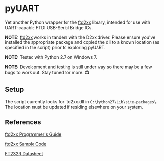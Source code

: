 # pyUART
Yet another Python wrapper for the [ftd2xx] library, intended for use with UART-capable FTDI USB-Serial Bridge ICs.

**NOTE:** [ftd2xx] works in tandem with the D2xx driver. Please ensure you've installed the appropriate package and copied the dll to a known location (as specified in the script) prior to exploring pyUART.  

**NOTE:** Tested with Python 2.7 on Windows 7. 

**NOTE:** Development and testing is still under way so there may be a few bugs to work out. Stay tuned for more. :tv:

## Setup
The script currently looks for ftd2xx.dll in `C:\Python27\Lib\site-packages\`. 
The location must be updated if residing elsewhere on your system.   

## References

[ftd2xx Programmer's Guide]

[ftd2xx Sample Code]

[FT232R Datasheet]

[ftd2xx]: http://www.ftdichip.com/Drivers/D2XX.htm
[ftd2xx Programmer's Guide]:  http://www.ftdichip.com/Support/Documents/ProgramGuides/D2XX_Programmer's_Guide(FT_000071).pdf
[ftd2xx Sample Code]: http://www.ftdichip.com/Support/SoftwareExamples/CodeExamples.htm
[FT232R Datasheet]: http://www.ftdichip.com/Support/Documents/DataSheets/ICs/DS_FT232R.pdf
